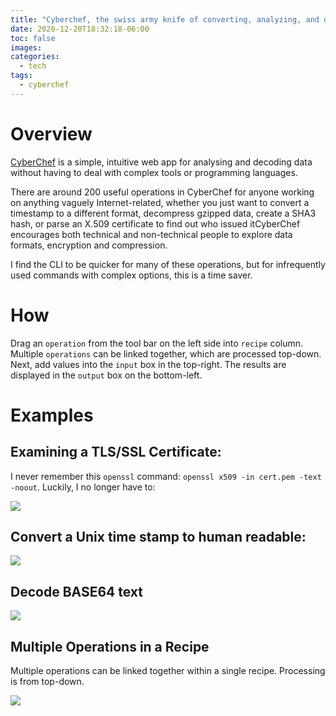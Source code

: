 ```yaml
---
title: "Cyberchef, the swiss army knife of converting, analyzing, and decoding information"
date: 2020-12-20T18:32:18-06:00
toc: false
images:
categories:
  - tech
tags: 
  - cyberchef
---
```


# Overview

[CyberChef](https://gchq.github.io/CyberChef/) is a simple, intuitive web app for analysing and decoding data without having to deal with complex tools or programming languages. 

There are around 200 useful operations in CyberChef for anyone working on anything vaguely Internet-related, whether you just want to convert a timestamp to a different format, decompress gzipped data, create a SHA3 hash, or parse an X.509 certificate to find out who issued itCyberChef encourages both technical and non-technical people to explore data formats, encryption and compression.

I find the CLI to be quicker for many of these operations, but for infrequently used commands with complex options, this is a time saver.  

# How

Drag an `operation` from the tool bar on the left side into `recipe` column.   Multiple `operations` can be linked together, which are processed top-down.  Next, add values into the `input` box in the top-right.  The results are displayed in the `output` box on the bottom-left.



# Examples

## Examining a TLS/SSL Certificate:

I never remember this `openssl` command: `openssl x509 -in cert.pem -text -noout`.  Luckily, I no longer have to:

![](/images/2020-12-20-18-53-11.png)

## Convert a Unix time stamp to human readable:

![](/images/2020-12-20-18-41-18.png)

## Decode BASE64 text

![](/images/2020-12-20-18-58-12.png)

## Multiple Operations in a Recipe

Multiple operations can be linked together within a single recipe.  Processing is from top-down.

![](/images/2020-12-20-19-08-13.png)
